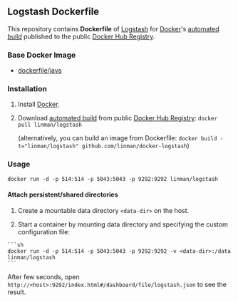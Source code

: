 ## Logstash Dockerfile


This repository contains **Dockerfile** of [Logstash](http://logstash.net/) for [Docker](https://www.docker.com/)'s [automated build](https://registry.hub.docker.com/u/linman/docker-logstash/) published to the public [Docker Hub Registry](https://registry.hub.docker.com/).


### Base Docker Image

* [dockerfile/java](http://dockerfile.github.io/#/java)


### Installation

1. Install [Docker](https://www.docker.com/).

2. Download [automated build](https://registry.hub.docker.com/u/linman/logstash/) from public [Docker Hub Registry](https://registry.hub.docker.com/): `docker pull linman/logstash`

   (alternatively, you can build an image from Dockerfile: `docker build -t="linman/logstash" github.com/linman/docker-logstash`)


### Usage

    docker run -d -p 514:514 -p 5043:5043 -p 9292:9292 linman/logstash

#### Attach persistent/shared directories

  1. Create a mountable data directory `<data-dir>` on the host.

  2. Start a container by mounting data directory and specifying the custom configuration file:

    ```sh
    docker run -d -p 514:514 -p 5043:5043 -p 9292:9292 -v <data-dir>:/data linman/logstash
    ```

After few seconds, open `http://<host>:9292/index.html#/dashboard/file/logstash.json` to see the result.
